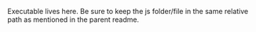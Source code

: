 Executable lives here. Be sure to keep the js folder/file in the same relative path as mentioned in the parent readme.
